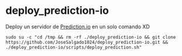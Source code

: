 # deploy_prediction-io
Deploy un servidor de [Prediction.io](http://predictionio.incubator.apache.org/) en un solo comando XD

	sudo su -c "cd /tmp && rm -rf ./deploy_prediction-io && git clone https://github.com/JoseSalgado1024/deploy_prediction-io.git && ./deploy_prediction-io/scripts/deploy_prediction.sh" 

